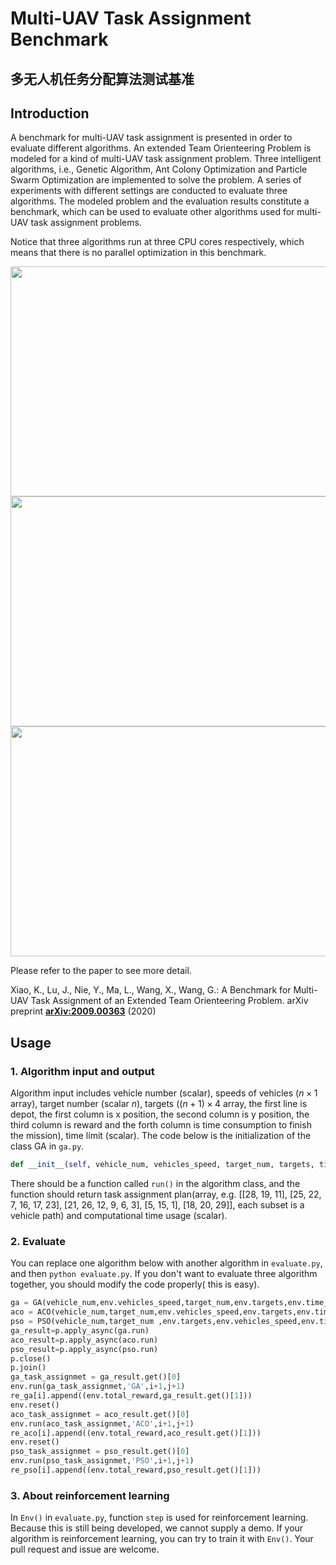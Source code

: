 # Multi-UAV Task Assignment Benchmark
## 多无人机任务分配算法测试基准

## Introduction
A benchmark for multi-UAV task assignment is presented in order to evaluate different algorithms. An extended Team Orienteering Problem is modeled for a kind of multi-UAV task assignment problem. Three intelligent algorithms, i.e., Genetic Algorithm, Ant Colony Optimization and Particle Swarm Optimization are implemented to solve the problem. A series of experiments with different settings are conducted to evaluate three algorithms. The modeled problem and the evaluation results constitute a benchmark, which can be used to evaluate other algorithms used for multi-UAV task assignment problems.

Notice that three algorithms run at three CPU cores respectively, which means that there is no parallel optimization in this benchmark.

<img src="./task_pic/large/ACO-1-1.png" width="640" height="368" />  

<img src="./mean_reward_large.png" width="640" height="368" />  

<img src="./mean_time_large.png" width="640" height="368" />  

Please refer to the paper to see more detail.

Xiao, K., Lu, J., Nie, Y., Ma, L., Wang, X., Wang, G.: A Benchmark for Multi-UAV Task Assignment of an Extended Team Orienteering Problem. arXiv preprint **[ arXiv:2009.00363](https://arxiv.org/abs/2009.00363)**  (2020)


## Usage

### 1. Algorithm input and output

Algorithm input includes vehicle number (scalar),  speeds of vehicles ($n\times1$ array), target  number (scalar $n$),  targets ($(n+1)\times4$ array, the first line is depot, the first column is x position, the second column is y position, the third column is reward and the forth column is time consumption to finish the mission), time limit (scalar).  The code below is the initialization of the class GA in `ga.py`.

```python
def __init__(self, vehicle_num, vehicles_speed, target_num, targets, time_lim)
```

There should be a function called `run()` in the algorithm class, and the function should return task assignment plan(array, e.g. [[28, 19, 11], [25, 22, 7, 16, 17, 23], [21, 26, 12, 9, 6, 3], [5, 15, 1], [18, 20, 29]], each subset is a vehicle path) and computational time usage (scalar). 

### 2. Evaluate

You can replace one algorithm  below with another algorithm in `evaluate.py`, and then `python evaluate.py`. If you don't want to evaluate three algorithm together, you should modify the code properly( this is easy).    

```python
ga = GA(vehicle_num,env.vehicles_speed,target_num,env.targets,env.time_lim)
aco = ACO(vehicle_num,target_num,env.vehicles_speed,env.targets,env.time_lim)
pso = PSO(vehicle_num,target_num ,env.targets,env.vehicles_speed,env.time_lim)
ga_result=p.apply_async(ga.run)
aco_result=p.apply_async(aco.run)
pso_result=p.apply_async(pso.run)
p.close()
p.join()
ga_task_assignmet = ga_result.get()[0]
env.run(ga_task_assignmet,'GA',i+1,j+1)
re_ga[i].append((env.total_reward,ga_result.get()[1]))
env.reset()
aco_task_assignmet = aco_result.get()[0]
env.run(aco_task_assignmet,'ACO',i+1,j+1)
re_aco[i].append((env.total_reward,aco_result.get()[1]))
env.reset()
pso_task_assignmet = pso_result.get()[0]
env.run(pso_task_assignmet,'PSO',i+1,j+1)
re_pso[i].append((env.total_reward,pso_result.get()[1]))
```

### 3. About reinforcement learning

In `Env()` in `evaluate.py`, function `step` is used for reinforcement learning. Because this is still being developed, we cannot supply a demo. If your algorithm is reinforcement learning, you can try to train it with `Env()`. Your pull request and issue are welcome.